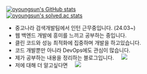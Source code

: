 <!HTML>

[![oyoungsun's GitHub stats](https://github-readme-stats.vercel.app/api?username=oyoungsun&count_private=true&show_icons=true&theme=dracula)](https://github.com/oyoungsun)  
[![oyoungsun's solved.ac stats](https://github-readme-solvedac.hyp3rflow.vercel.app/api/?handle=oyoungsun)](https://solved.ac/profile/oyoungsun)

- 중고나라 검색개발팀에서 인턴 근무중입니다. (24.03~)
- 웹 백엔드 개발에 흥미를 느끼고 공부하는 중입니다.
- 클린 코드와 성능 최적화에 집중하며 개발을 하고있습니다.
- 코드 개발뿐만 아니라 DevOps에도 관심이 많습니다.
- 제가 공부하는 내용을 정리하는 블로그입니다. &nbsp;&nbsp;&nbsp; <a href="https://velog.io/@oyoungsun"> 
    <img src="https://img.shields.io/badge/Velog Blog-Dev Blog-1aa4e4?style=flat-square"/></a>
  </a> 
- 저에 대해 더 알고싶다면 &nbsp;&nbsp;&nbsp; <a href="[https://velog.io/@oyoungsun/about](https://velog.io/@oyoungsun/about)"> 
    <img src="https://img.shields.io/badge/Velog Profile-About Me-389e64?style=flat-square"/></a>
  </a> 
